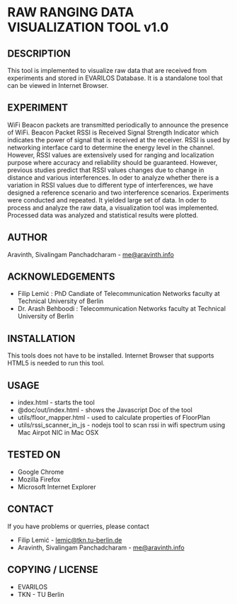 RAW RANGING DATA VISUALIZATION TOOL v1.0
==================================================================

DESCRIPTION
--------------------------------------
This tool is implemented to visualize raw data that are received from experiments and stored in EVARILOS Database. It is a standalone tool that can be viewed in Internet Browser. 

EXPERIMENT
--------------------------------------
WiFi Beacon packets are transmitted periodically to announce the presence of WiFi. Beacon Packet RSSI is Received Signal Strength Indicator which indicates the power of signal that is received at the receiver. RSSI is used by networking interface card to determine the energy level in the channel. However, RSSI values are extensively used for ranging and localization purpose where accuracy and reliability should be guaranteed. However, previous studies predict that RSSI values changes due to change in distance and various interferences. In oder to analyze whether there is a variation in RSSI values due to different type of interferences, we have designed a reference scenario and two interference scenarios. Experiments were conducted and repeated. It yielded large set of data. In oder to process and analyze the raw data, a visualization tool was implemented. Processed data was analyzed and statistical results were plotted.

AUTHOR
--------------------------------------
Aravinth, Sivalingam Panchadcharam - <me@aravinth.info>

ACKNOWLEDGEMENTS
--------------------------------------
- Filip Lemić : PhD Candiate of Telecommunication Networks faculty at Technical University of Berlin 
- Dr. Arash Behboodi : Telecommunication Networks faculty at Technical University of Berlin

INSTALLATION
--------------------------------------
This tools does not have to be installed. Internet Browser that supports HTML5 is needed to run this tool. 

USAGE
--------------------------------------
- index.html - starts the tool 
- @doc/out/index.html - shows the Javascript Doc of the tool
- utils/floor_mapper.html - used to calculate properties of FloorPlan
- utils/rssi_scanner_in_js - nodejs tool to scan rssi in wifi spectrum using Mac Airpot NIC in Mac OSX

TESTED ON
--------------------------------------
- Google Chrome
- Mozilla Firefox
- Microsoft Internet Explorer

CONTACT
--------------------------------------
If you have problems or querries, please contact 
- Filip Lemić - <lemic@tkn.tu-berlin.de>
- Aravinth, Sivalingam Panchadcharam - <me@aravinth.info>

COPYING / LICENSE
--------------------------------------
- EVARILOS
- TKN - TU Berlin

